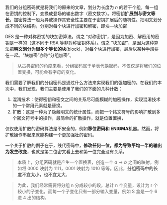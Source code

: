 我们的分组密码就是将我们的原来的文章，划分为长度为 $n$ 的若干个组，每一组在密钥的控制下，变换成登场的输出数字（密文数字）。将密钥**扩展到与密文等长**，加密算法一般为异或操作其安全性主要在于密钥扩展后的随机性。把明文划分成不同的块结构，分别对每个块进行加密和解密，即块—块加密

DES 是一种对称密钥的块加密算法。谓之 “对称密钥”，是因为加密、解密用的密钥是一样的（这不同于 RSA 等非对称密钥体系）。谓之 “块加密”，是因为这种算法把**明文划分为很多个等长的块**(block)，对每个块进行加密，最后以某种手段拼在一起。“块加密”亦称“分组加密”。

>从古典密码的角度来看，分组密码属于单表代换密码，不仅仅是将我们的位置变换，可能会有字母的变化。

我们需要了解我们的分组密码是通过什么方法来实现我们的强加密的。在我们的本次中，我们发现，我们主要是使用了我们的下面的几种计数：
1. 混淆技术：使得密钥和密文之间的关系尽可能模糊的加密操作，实现混淆技术的一个常用元素就是替换。
2. 扩散：这是一种为了隐藏明文的统计属性，而把一个铭文符号的影响扩散到多个密文符号中的操作，最简单的扩散操作，就是位置置换，

仅仅使用扩散的密码算法是不安全的，例如**移位密码和 ENIGMA**机器。然而，将扩散操作串起来就能构建一个更加强壮的密码。

一个关于扩散的例子在于，线代密码中，**修改任何一位，都为导致平均一半的输出为发生改变**，也就是第二位密文看上去和第一位完全没有关系。


>本质上，分组密码就是产生一个置换表，创造一个 $a\to b$ 之间的映射，例如将 0000 映射为 1111，0001 映射为 1010 等等。因此，**分组密码中的长度不宜太小，也不宜太大**。

>为此，我们经常需要将分组 n 分成较小的段，总计 n 个变量，设计为 r 个较小的子变化，而每一个子变化只有一部分输入变量，例如 S 盒是一个 6 进 4 出的结构。

